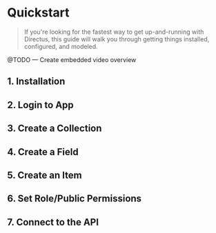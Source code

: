 # Quickstart

> If you're looking for the fastest way to get up-and-running with Directus, this guide will walk you through getting
> things installed, configured, and modeled.

@TODO — Create embedded video overview

## 1. Installation

## 2. Login to App

## 3. Create a Collection

## 4. Create a Field

## 5. Create an Item

## 6. Set Role/Public Permissions

## 7. Connect to the API

